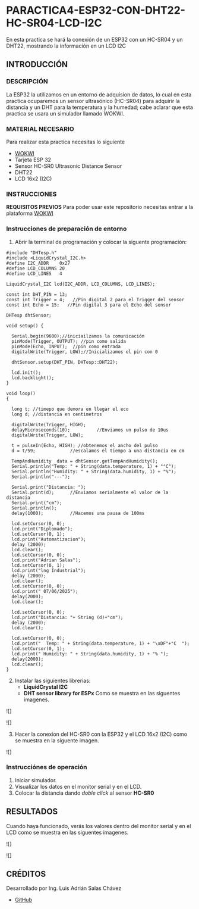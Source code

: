 # PARACTICA4-ESP32-CON-DHT22-HC-SR04-LCD-I2C
En esta practica se hará la conexión de un ESP32 con un HC-SR04 y un DHT22, mostrando la información en un LCD I2C

## INTRODUCCIÓN

### DESCRIPCIÓN
La ESP32 la utilizamos en un entorno de adquision de datos, lo cual en esta practica ocuparemos un sensor ultrasónico (HC-SR04) para adquirir la distancia y un DHT para la temperatura y la humedad; cabe aclarar que esta practica se usara un simulador llamado WOKWI.

### MATERIAL NECESARIO

Para realizar esta practica necesitas lo siguiente
- [WOKWI](https://wokwi.com/)
- Tarjeta ESP 32
- Sensor HC-SR0 Ultrasonic Distance Sensor
- DHT22
- LCD 16x2 (I2C)

### INSTRUCCIONES

**REQUISITOS PREVIOS**
Para poder usar este repositorio necesitas entrar a la plataforma [WOKWI](https://wokwi.com/)

### Instrucciones de preparación de entorno

1. Abrir la terminal de programación y colocar la siguente programación:

```
#include "DHTesp.h"
#include <LiquidCrystal_I2C.h>
#define I2C_ADDR    0x27
#define LCD_COLUMNS 20
#define LCD_LINES   4

LiquidCrystal_I2C lcd(I2C_ADDR, LCD_COLUMNS, LCD_LINES);

const int DHT_PIN = 13;
const int Trigger = 4;   //Pin digital 2 para el Trigger del sensor
const int Echo = 15;   //Pin digital 3 para el Echo del sensor

DHTesp dhtSensor;

void setup() {

  Serial.begin(9600);//iniciailzamos la comunicación
  pinMode(Trigger, OUTPUT); //pin como salida
  pinMode(Echo, INPUT);  //pin como entrada
  digitalWrite(Trigger, LOW);//Inicializamos el pin con 0

  dhtSensor.setup(DHT_PIN, DHTesp::DHT22);

  lcd.init();
  lcd.backlight();
}

void loop()
{

  long t; //timepo que demora en llegar el eco
  long d; //distancia en centimetros

  digitalWrite(Trigger, HIGH);
  delayMicroseconds(10);          //Enviamos un pulso de 10us
  digitalWrite(Trigger, LOW);
  
  t = pulseIn(Echo, HIGH); //obtenemos el ancho del pulso
  d = t/59;             //escalamos el tiempo a una distancia en cm
  
  TempAndHumidity  data = dhtSensor.getTempAndHumidity();
  Serial.println("Temp: " + String(data.temperature, 1) + "°C");
  Serial.println("Humidity: " + String(data.humidity, 1) + "%");
  Serial.println("---");

  Serial.print("Distancia: ");
  Serial.print(d);      //Enviamos serialmente el valor de la distancia
  Serial.print("cm");
  Serial.println();
  delay(1000);          //Hacemos una pausa de 100ms
  
  lcd.setCursor(0, 0);
  lcd.print("Diplomado");
  lcd.setCursor(0, 1);
  lcd.print("Automatizacion");
  delay (2000);
  lcd.clear();
  lcd.setCursor(0, 0);
  lcd.print("Adrian Salas");
  lcd.setCursor(0, 1);
  lcd.print("lng Industrial");
  delay (2000);
  lcd.clear();
  lcd.setCursor(0, 0);
  lcd.print(" 07/06/2025");
  delay(2000);
  lcd.clear();

  lcd.setCursor(0, 0);
  lcd.print("Distancia: "+ String (d)+"cm");
  delay (2000);
  lcd.clear();

  lcd.setCursor(0, 0);
  lcd.print("  Temp: " + String(data.temperature, 1) + "\xDF"+"C  ");
  lcd.setCursor(0, 1);
  lcd.print(" Humidity: " + String(data.humidity, 1) + "% ");
  delay(2000);
  lcd.clear();
}
```

2. Instalar las siguientes librerias:
      - **LiquidCrystal I2C**
      - **DHT sensor library for ESPx**
   Como se muestra en las siguentes imagenes.

![]

![]

3. Hacer la conexion del HC-SR0 con la ESP32 y el LCD 16x2 (I2C) como se muestra en la siguente imagen.

![]

### Instrucciónes de operación

1. Iniciar simulador.
2. Visualizar los datos en el monitor serial y en el LCD.
3. Colocar la distancia dando *doble click* al sensor **HC-SR0**

## RESULTADOS

Cuando haya funcionado, verás los valores dentro del monitor serial y en el LCD como se muestra en las siguentes imagenes.

![]

![]

## CRÉDITOS

Desarrollado por Ing. Luis Adrián Salas Chávez
- [GitHub](https://github.com/)
